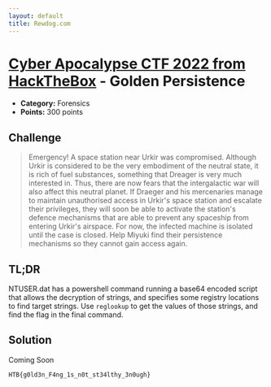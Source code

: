 ```yaml
---
layout: default
title: Rewdog.com
---
```

# [Cyber Apocalypse CTF 2022 from HackTheBox](../) - Golden Persistence

* **Category:** Forensics
* **Points:** 300 points

## Challenge

> Emergency! A space station near Urkir was compromised. Although Urkir is considered to be the very embodiment of the neutral state, it is rich of fuel substances, something that Dreager is very much interested in. Thus, there are now fears that the intergalactic war will also affect this neutral planet. If Draeger and his mercenaries manage to maintain unauthorised access in Urkir's space station and escalate their privileges, they will soon be able to activate the station's defence mechanisms that are able to prevent any spaceship from entering Urkir's airspace. For now, the infected machine is isolated until the case is closed. Help Miyuki find their persistence mechanisms so they cannot gain access again.

## TL;DR
NTUSER.dat has a powershell command running a base64 encoded script that allows the decryption of strings, and specifies some registry locations to find target strings. Use `reglookup` to get the values of those strings, and find the flag in the final command.

## Solution

Coming Soon

```
HTB{g0ld3n_F4ng_1s_n0t_st34lthy_3n0ugh}
```